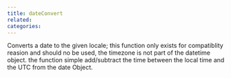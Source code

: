```yaml
---
title: dateConvert
related:
categories:
---
```


Converts a date to the given locale; 
		this function only exists for compatiblity reasion and should no be used, the timezone is not part of the datetime object. the function simple add/subtract the time between the local time and the UTC from the date Object.